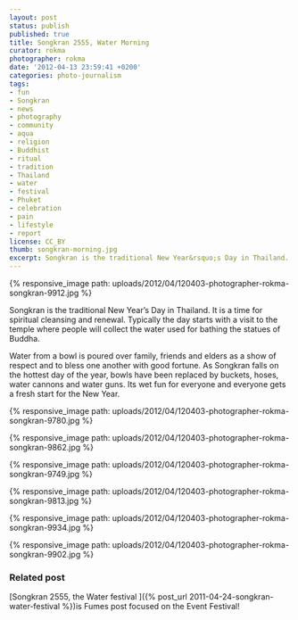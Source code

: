 ```yaml
---
layout: post
status: publish
published: true
title: Songkran 2555, Water Morning
curator: rokma
photographer: rokma
date: '2012-04-13 23:59:41 +0200'
categories: photo-journalism
tags:
- fun
- Songkran
- news
- photography
- community
- aqua
- religion
- Buddhist
- ritual
- tradition
- Thailand
- water
- festival
- Phuket
- celebration
- pain
- lifestyle
- report
license: CC_BY
thumb: songkran-morning.jpg
excerpt: Songkran is the traditional New Year&rsquo;s Day in Thailand. It is a time for spiritual cleansing and renewal. Typically the day starts with a visit to the temple where people will collect the water used for bathing the statues of Buddha.
---
```



{% responsive_image path: uploads/2012/04/120403-photographer-rokma-songkran-9912.jpg %}

Songkran is the traditional New Year&rsquo;s Day in Thailand. It is a time for spiritual cleansing and renewal. Typically the day starts with a visit to the temple where people will collect the water used for bathing the statues of Buddha.

Water from a bowl is poured over family, friends and elders as a show of respect and to bless one another with good fortune. As Songkran falls on the hottest day of the year, bowls have been replaced by buckets, hoses, water cannons and water guns. Its wet fun for everyone and everyone gets a fresh start for the New Year.

{% responsive_image path: uploads/2012/04/120403-photographer-rokma-songkran-9780.jpg %}

{% responsive_image path: uploads/2012/04/120403-photographer-rokma-songkran-9862.jpg %}

{% responsive_image path: uploads/2012/04/120403-photographer-rokma-songkran-9749.jpg %}

{% responsive_image path: uploads/2012/04/120403-photographer-rokma-songkran-9813.jpg %}

{% responsive_image path: uploads/2012/04/120403-photographer-rokma-songkran-9934.jpg %}

{% responsive_image path: uploads/2012/04/120403-photographer-rokma-songkran-9902.jpg %}



### Related post

[Songkran 2555, the Water festival ]({% post_url 2011-04-24-songkran-water-festival %})is Fumes post focused on the Event Festival!
